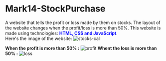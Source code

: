 # Mark14-StockPurchase
A website that tells the profit or loss made by them on stocks. 
The layout of the website changes when the profit/loss is more than 50%. 
This website is made using technologies: <strong style="color:blue">HTML, CSS and JavaScript</strong>.<br>
Here's the image of the website:
![stocks-cal](https://user-images.githubusercontent.com/97881261/192104359-d4fd1a70-9414-4d09-bff7-1d80da1e47a8.png)

<strong>When the profit is more than 50% :</strong>
  ![profit](https://user-images.githubusercontent.com/97881261/192105793-4a0a6cdc-b37c-477a-a275-0eb52079573c.png)
 <strong>Whent the loss is more than 50% :</strong>
 ![loss](https://user-images.githubusercontent.com/97881261/192105826-4a71d68b-8396-46c6-9614-152d766c06eb.png)


